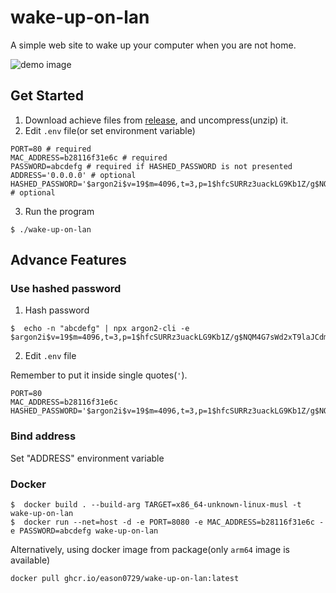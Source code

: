 # wake-up-on-lan

A simple web site to wake up your computer when you are not home.

![demo image](https://user-images.githubusercontent.com/30045503/184494866-f941a2be-e275-4ec9-bf91-ddf95cea7c8a.png)

## Get Started

1. Download achieve files from [release](https://github.com/Eason0729/wake-up-on-lan/releases), and uncompress(unzip) it.
2. Edit ``.env`` file(or set environment variable)

```env
PORT=80 # required
MAC_ADDRESS=b28116f31e6c # required
PASSWORD=abcdefg # required if HASHED_PASSWORD is not presented
ADDRESS='0.0.0.0' # optional
HASHED_PASSWORD='$argon2i$v=19$m=4096,t=3,p=1$hfcSURRz3uackLG9Kb1Z/g$NQM4G7sWd2xT9laJCdmkwDoSV0/i5KL6aBKnETHC4Cg' # optional
```

3. Run the program

```shell
$ ./wake-up-on-lan
```

## Advance Features

### Use hashed password

1. Hash password

```shell
$  echo -n "abcdefg" | npx argon2-cli -e
$argon2i$v=19$m=4096,t=3,p=1$hfcSURRz3uackLG9Kb1Z/g$NQM4G7sWd2xT9laJCdmkwDoSV0/i5KL6aBKnETHC4Cg
```

2. Edit ``.env`` file

Remember to put it inside single quotes(``'``).

```env
PORT=80
MAC_ADDRESS=b28116f31e6c
HASHED_PASSWORD='$argon2i$v=19$m=4096,t=3,p=1$hfcSURRz3uackLG9Kb1Z/g$NQM4G7sWd2xT9laJCdmkwDoSV0/i5KL6aBKnETHC4Cg'
```

### Bind address

Set "ADDRESS" environment variable

### Docker

```shell
$  docker build . --build-arg TARGET=x86_64-unknown-linux-musl -t wake-up-on-lan
$  docker run --net=host -d -e PORT=8080 -e MAC_ADDRESS=b28116f31e6c -e PASSWORD=abcdefg wake-up-on-lan
```

Alternatively, using docker image from package(only ``arm64`` image is available)

```shell
docker pull ghcr.io/eason0729/wake-up-on-lan:latest
```
